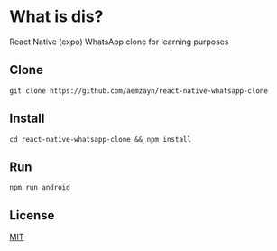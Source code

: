 # What is dis?

React Native (expo) WhatsApp clone for learning purposes

## Clone

```
git clone https://github.com/aemzayn/react-native-whatsapp-clone
```

## Install

```
cd react-native-whatsapp-clone && npm install
```

## Run

```
npm run android
```

## License

[MIT](https://choosealicense.com/licenses/mit/)
